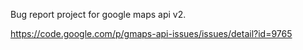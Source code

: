 Bug report project for google maps api v2.

  https://code.google.com/p/gmaps-api-issues/issues/detail?id=9765
